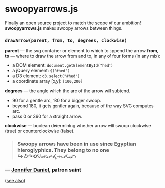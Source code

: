 swoopyarrows.js
===============

Finally an open source project to match the scope of our ambition! **swoopyarrows.js** makes swoopy arrows between things.

### `drawArrow(parent, from, to, degrees, clockwise)`
  
**parent** — the svg container or element to which to append the arrow
**from, to** — where to draw the arrow from and to, in any of four forms (in any mix):
  - a DOM element:            `document.getElementById("hed")`
  - a jQuery element:         `$("#hed")`
  - a D3 element:             `d3.select("#hed")`
  - a coordinate array [x,y]: `[100,200]`

**degrees** — the angle which the arc of the arrow will subtend.
  - 90 for a gentle arc, 180 for a bigger swoop.
  - beyond 180, it gets gentler again, because of the way SVG computes arc.
  - pass 0 or 360 for a straight arrow.

**clockwise** — boolean determining whether arrow will swoop clockwise (true) or counterclockwise (false).

> ### Swoopy arrows have been in use since Egyptian hieroglyphics. They belong to no one ↪↺↷⟲⤣⤥⤴⤵⤶⤷⤹⤳⤻⤿⤺

### — [Jennifer Daniel](https://twitter.com/jenniferdaniel/status/464517373740204032), patron saint
([see also](https://github.com/bizweekgraphics/swoopyarrows/blob/master/LICENSE))
